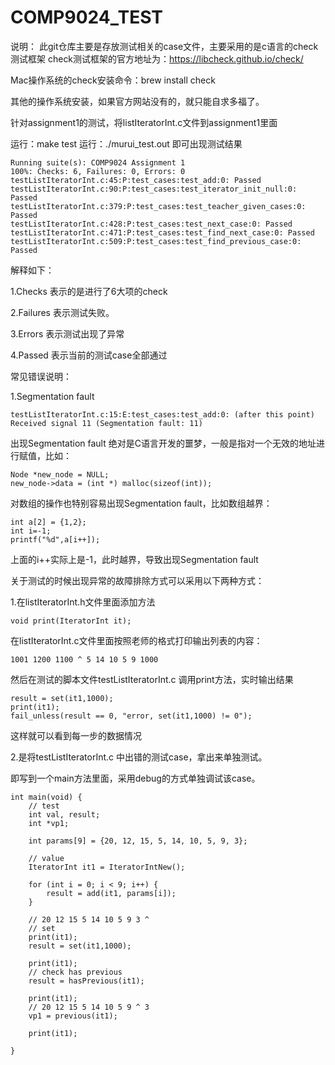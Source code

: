 # COMP9024_TEST
说明：
此git仓库主要是存放测试相关的case文件，主要采用的是c语言的check测试框架
check测试框架的官方地址为：https://libcheck.github.io/check/

Mac操作系统的check安装命令：brew install check

其他的操作系统安装，如果官方网站没有的，就只能自求多福了。

针对assignment1的测试，将listIteratorInt.c文件到assignment1里面

运行：make test
运行：./murui_test.out 即可出现测试结果

```
Running suite(s): COMP9024 Assignment 1
100%: Checks: 6, Failures: 0, Errors: 0
testListIteratorInt.c:45:P:test_cases:test_add:0: Passed
testListIteratorInt.c:90:P:test_cases:test_iterator_init_null:0: Passed
testListIteratorInt.c:379:P:test_cases:test_teacher_given_cases:0: Passed
testListIteratorInt.c:428:P:test_cases:test_next_case:0: Passed
testListIteratorInt.c:471:P:test_cases:test_find_next_case:0: Passed
testListIteratorInt.c:509:P:test_cases:test_find_previous_case:0: Passed
```
解释如下：

1.Checks    表示的是进行了6大项的check

2.Failures  表示测试失败。

3.Errors    表示测试出现了异常

4.Passed    表示当前的测试case全部通过

常见错误说明：

1.Segmentation fault
```
testListIteratorInt.c:15:E:test_cases:test_add:0: (after this point) Received signal 11 (Segmentation fault: 11)
```

出现Segmentation fault 绝对是C语言开发的噩梦，一般是指对一个无效的地址进行赋值，比如：
```
Node *new_node = NULL;
new_node->data = (int *) malloc(sizeof(int));
```
对数组的操作也特别容易出现Segmentation fault，比如数组越界：
```
int a[2] = {1,2};
int i=-1;
printf("%d",a[i++]);
```
上面的i++实际上是-1，此时越界，导致出现Segmentation fault

关于测试的时候出现异常的故障排除方式可以采用以下两种方式：

1.在listIteratorInt.h文件里面添加方法
```
void print(IteratorInt it);
```
在listIteratorInt.c文件里面按照老师的格式打印输出列表的内容：
```
1001 1200 1100 ^ 5 14 10 5 9 1000
```
然后在测试的脚本文件testListIteratorInt.c 调用print方法，实时输出结果
```
result = set(it1,1000);
print(it1);
fail_unless(result == 0, "error, set(it1,1000) != 0");
```
这样就可以看到每一步的数据情况

2.是将testListIteratorInt.c 中出错的测试case，拿出来单独测试。

即写到一个main方法里面，采用debug的方式单独调试该case。
```
int main(void) {
    // test
    int val, result;
    int *vp1;

    int params[9] = {20, 12, 15, 5, 14, 10, 5, 9, 3};

    // value
    IteratorInt it1 = IteratorIntNew();

    for (int i = 0; i < 9; i++) {
        result = add(it1, params[i]);
    }

    // 20 12 15 5 14 10 5 9 3 ^
    // set
    print(it1);
    result = set(it1,1000);

    print(it1);
    // check has previous
    result = hasPrevious(it1);

    print(it1);
    // 20 12 15 5 14 10 5 9 ^ 3
    vp1 = previous(it1);

    print(it1);

}
```





